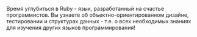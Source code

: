 Время углубиться в Ruby - язык, разработанный на счастье программистов. Вы узнаете об объектно-ориентированном дизайне, тестировании и структурах данных - т.е. о всех необходимых знаниях для изучения других языков программирования!